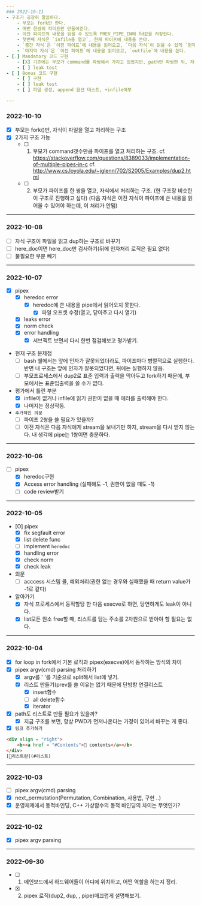 ```yaml
---
### 2022-10-11
- 구조가 굉장히 깔끔하다.
	- 부모는 fork만 한다.
	- 매번 한쌍의 파이프만 만들어준다.
	- 이전 파이프의 내용을 읽을 수 있도록 PREV_PIPE_IN에 fd값을 저장한다.
	- 첫번째 자식은 `infile을 열고`, 현재 파이프에 내용을 쓴다.
	- `중간 자식`은 `이전 파이프`에 내용을 읽어오고, `다음 자식`이 읽을 수 있게 `현재 파이프`에 내용을 쓴다.
	- `마지막 자식`은 `이전 파이프`에 내용을 읽어오고, `outfile`에 내용을 쓴다.
- [.] Mandatory 코드 구현
	- [X] 기존에는 부모가 command를 파씽해서 가지고 있었지만, path만 파씽한 뒤, 자식에서 command를 파씽 후 execve로 메모리를 해제할 필요 없이 사라진다. (fork되는 메모리 크기도 커지지 않음)
	- [ ] leak test
- [ ] Bonus 코드 구현
	- [ ] 구현
	- [ ] leak test
	- [ ] 파일 생성, append 옵션 테스트, +infile여부

---
```

### 2022-10-10
- [X] 부모는 fork()만, 자식이 파일을 열고 처리하는 구조
- [X] 2가지 구조 가능
	- [ ] 1. 부모가 command갯수만큼 파이프를 열고 처리하는 구조.
		cf. https://stackoverflow.com/questions/8389033/implementation-of-multiple-pipes-in-c
		cf. http://www.cs.loyola.edu/~jglenn/702/S2005/Examples/dup2.html
	- [ ] 2. 부모가 파이프를 한 쌍을 열고, 자식에서 처리하는 구조. (현 구조랑 비슷한 이 구조로 진행하고 싶다)
	(다음 자식은 이전 자식이 파이프에 쓴 내용을 읽어올 수 있어야 하는데, 이 처리가 안됌)

---
### 2022-10-08
- [ ] 자식 구조이 파일을 읽고 dup하는 구조로 바꾸기
- [ ] here_doc이면 here_doc만 검사하기(뒤에 인자처리 로직은 필요 없다)
- [ ] 불필요한 부분 빼기

---
### 2022-10-07
- [X] pipex
	- [X] heredoc error 
		- [X] heredoc에 쓴 내용을 pipe에서 읽어오지 못한다.
			- [X] 파일 오프셋 수정(열고, 닫아주고 다시 열기)
	- [X] leaks error
	- [X] norm check
	- [X] error handling
		- [X] 서브젝트 보면서 다시 한번 점검해보고 평가받기.
- 현재 구조 문제점
	- [ ] bash 쉘에서는 앞에 인자가 잘못되었더라도, 파이프마다 병렬적으로 실행한다. 반면 내 구조는 앞에 인자가 잘못되었다면, 뒤에는 실행하지 않음.
	- [ ] 부모프로세스에서 dup2로 표준 입력과 출력을 막아두고 fork하기 때문에, 부모에서는 표준입출력을 쓸 수가 없다.
- 평가에서 틀린 부분
	- [X] infile이 없거나 infile에 읽기 권한이 없을 때 에러를 출력해야 한다.
	- [X] 나머지는 정상작동.
- `추가적인 의문`
	- [ ] 파이프 2쌍을 쓸 필요가 있을까?
	- [ ] 이전 자식은 다음 자식에게 stream을 보내기만 하지, stream을 다시 받지 않는다. 내 생각에 pipe는 1쌍이면 충분하다.
	
---
### 2022-10-06
- [ ] pipex
	- [X] heredoc구현
	- [X] Access error handling (실패해도 -1, 권한이 없을 때도 -1)
	- [ ] code review받기

---
### 2022-10-05
- [O] pipex
	- [X] fix segfault error
	- [X] list delete func
	- [ ] implement `heredoc`
	- [X] handling error
	- [X] check norm
	- [X] check leak
- 의문
	- [ ] acccess 시스템 콜, 예외처리(권한 없는 경우와 실패했을 때 return value가 -1로 같다)
- 알아가기 
	- [X] 자식 프로세스에서 동적할당 한 다음 execve로 하면, 당연하게도 leak이 아니다.
	- [X] list모든 원소 free할 때, 리스트를 담는 주소를 2차원으로 받아야 할 필요는 없다.

---
### 2022-10-04
- [X] for loop in fork에서 기본 로직과 pipex(execve)에서 동작하는 방식의 차이
- [X] pipex argv(cmd) parsing 처리하기
	- [X] argv를 ' '를 기준으로 split해서 list에 넣기.
	- [X] 리스트 만들기(prev를 쓸 이유는 없기 때문에 단방향 연결리스트
		- [X] insert함수
		- [ ] all delete함수
		- [X] iterator
- [X] path도 리스트로 만들 필요가 있을까?
	- [X] 지금 구조를 보면, 항상 PWD가 먼저나온다는 가정이 있어서 바꾸는 게 좋다.
- [X] `링크 추가하기`

```html
<div align = "right">
	<b><a href = "#Contents">🎈 contents</a></b>
</div>
[🎈리스트란](#리스트)
```
---
### 2022-10-03
- [ ] pipex argv(cmd) parsing
- [X] next_permutation(Permutation, Combination, 사용법, 구현 ..)
- [X] 운영체제에서 동적바인딩, C++ 가상함수의 동적 바인딩의 차이는 무엇인가?

---
### 2022-10-02
- [X] pipex argv parsing

---
### 2022-09-30
- [ ] 1. 메인보드에서 하드웨어들이 어디에 위치하고, 어떤 역할을 하는지 정리.
- [X] 2. pipex 로직(dup2, dup, , pipe)매끄럽게 설명해보기.
